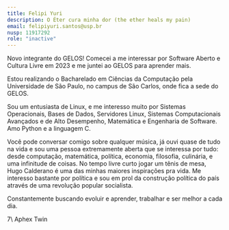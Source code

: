 ```yaml
---
title: Felipi Yuri
description: O Éter cura minha dor (the ether heals my pain)
email: felipiyuri.santos@usp.br
nusp: 11917292
role: "inactive"
---
```


Novo integrante do GELOS! Comecei a me interessar por Software Aberto e Cultura Livre em 2023 e me juntei ao GELOS para aprender mais. 

Estou realizando o Bacharelado em Ciências da Computação pela Universidade de São Paulo, no campus de São Carlos, onde fica a sede do GELOS. 

Sou um entusiasta de Linux, e me interesso muito por Sistemas Operacionais, Bases de Dados, Servidores Linux, Sistemas Computacionais Avançados e de Alto Desempenho, Matemática e Engenharia de Software. Amo Python e a linguagem C.

Você pode conversar comigo sobre qualquer música, já ouvi quase de tudo na vida e sou uma pessoa extremamente aberta que se interessa por tudo: desde computação, matemática, política, economia, filosofia, culinária, e uma infinitude de coisas. 
No tempo livre curto jogar um tênis de mesa, Hugo Calderano é uma das minhas maiores inspirações pra vida. Me interesso bastante por política e sou em prol da construção política do país através 
de uma revolução popular socialista.

Constantemente buscando evoluir e aprender, trabalhar e ser melhor a cada dia.

7\ Aphex Twin
